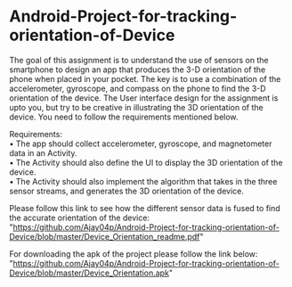 # Android-Project-for-tracking-orientation-of-Device
The goal of this assignment is to understand the use of sensors on the smartphone to design an
app that produces the 3-D orientation of the phone when placed in your pocket. The key is to
use a combination of the accelerometer, gyroscope, and compass on the phone to find the 3-D
orientation of the device. The User interface design for the assignment is upto you, but try to
be creative in illustrating the 3D orientation of the device. You need to follow the requirements
mentioned below.


Requirements:                          
• The app should collect accelerometer, gyroscope, and magnetometer data in an Activity.               
• The Activity should also define the UI to display the 3D orientation of the device.                     
• The Activity should also implement the algorithm that takes in the three sensor streams,
and generates the 3D orientation of the device.

Please follow this link to see how the different sensor data is fused to find the accurate orientation of the device:
"https://github.com/Ajay04p/Android-Project-for-tracking-orientation-of-Device/blob/master/Device_Orientation_readme.pdf"

For downloading the apk of the project please follow the link below:
"https://github.com/Ajay04p/Android-Project-for-tracking-orientation-of-Device/blob/master/Device_Orientation.apk"
